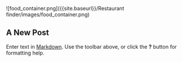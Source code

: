 ![food_container.png]({{site.baseurl}}/Restaurant finder/images/food_container.png)
## A New Post

Enter text in [Markdown](http://daringfireball.net/projects/markdown/). Use the toolbar above, or click the **?** button for formatting help.

